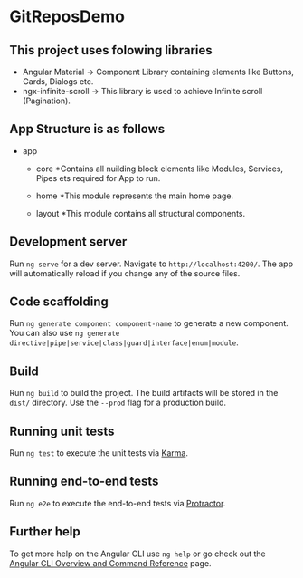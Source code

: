 # GitReposDemo

## This project uses folowing libraries

- Angular Material -> Component Library containing elements like Buttons, Cards, Dialogs etc.
- ngx-infinite-scroll -> This library is used to achieve Infinite scroll (Pagination).

## App Structure is as follows

- app

  - core
    \*Contains all nuilding block elements like Modules, Services, Pipes ets required for App to run.

  - home
    \*This module represents the main home page.

  - layout
    \*This module contains all structural components.

## Development server

Run `ng serve` for a dev server. Navigate to `http://localhost:4200/`. The app will automatically reload if you change any of the source files.

## Code scaffolding

Run `ng generate component component-name` to generate a new component. You can also use `ng generate directive|pipe|service|class|guard|interface|enum|module`.

## Build

Run `ng build` to build the project. The build artifacts will be stored in the `dist/` directory. Use the `--prod` flag for a production build.

## Running unit tests

Run `ng test` to execute the unit tests via [Karma](https://karma-runner.github.io).

## Running end-to-end tests

Run `ng e2e` to execute the end-to-end tests via [Protractor](http://www.protractortest.org/).

## Further help

To get more help on the Angular CLI use `ng help` or go check out the [Angular CLI Overview and Command Reference](https://angular.io/cli) page.
